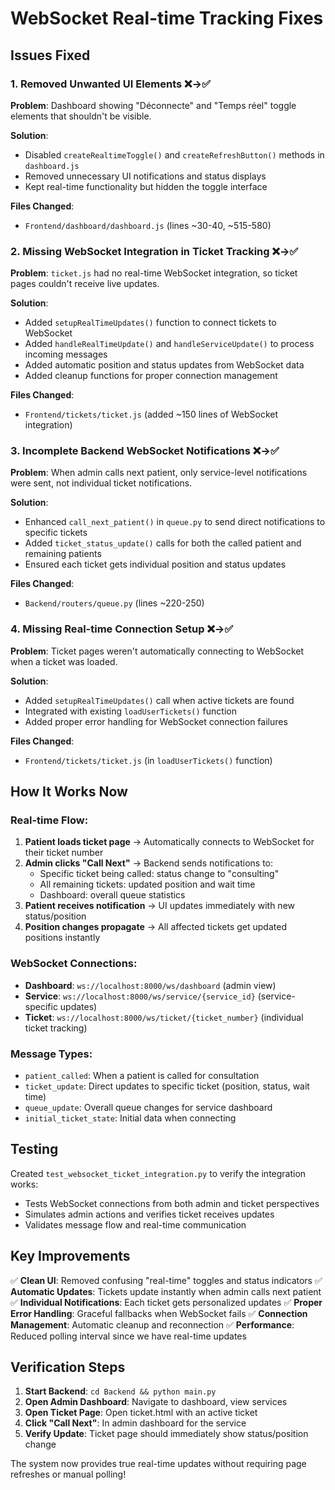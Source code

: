 # WebSocket Real-time Tracking Fixes

## Issues Fixed

### 1. **Removed Unwanted UI Elements** ❌→✅
**Problem**: Dashboard showing "Déconnecte" and "Temps réel" toggle elements that shouldn't be visible.

**Solution**: 
- Disabled `createRealtimeToggle()` and `createRefreshButton()` methods in `dashboard.js`
- Removed unnecessary UI notifications and status displays
- Kept real-time functionality but hidden the toggle interface

**Files Changed**: 
- `Frontend/dashboard/dashboard.js` (lines ~30-40, ~515-580)

### 2. **Missing WebSocket Integration in Ticket Tracking** ❌→✅
**Problem**: `ticket.js` had no real-time WebSocket integration, so ticket pages couldn't receive live updates.

**Solution**: 
- Added `setupRealTimeUpdates()` function to connect tickets to WebSocket
- Added `handleRealTimeUpdate()` and `handleServiceUpdate()` to process incoming messages
- Added automatic position and status updates from WebSocket data
- Added cleanup functions for proper connection management

**Files Changed**: 
- `Frontend/tickets/ticket.js` (added ~150 lines of WebSocket integration)

### 3. **Incomplete Backend WebSocket Notifications** ❌→✅
**Problem**: When admin calls next patient, only service-level notifications were sent, not individual ticket notifications.

**Solution**: 
- Enhanced `call_next_patient()` in `queue.py` to send direct notifications to specific tickets
- Added `ticket_status_update()` calls for both the called patient and remaining patients
- Ensured each ticket gets individual position and status updates

**Files Changed**: 
- `Backend/routers/queue.py` (lines ~220-250)

### 4. **Missing Real-time Connection Setup** ❌→✅
**Problem**: Ticket pages weren't automatically connecting to WebSocket when a ticket was loaded.

**Solution**: 
- Added `setupRealTimeUpdates()` call when active tickets are found
- Integrated with existing `loadUserTickets()` function
- Added proper error handling for WebSocket connection failures

**Files Changed**: 
- `Frontend/tickets/ticket.js` (in `loadUserTickets()` function)

## How It Works Now

### Real-time Flow:
1. **Patient loads ticket page** → Automatically connects to WebSocket for their ticket number
2. **Admin clicks "Call Next"** → Backend sends notifications to:
   - Specific ticket being called: status change to "consulting"
   - All remaining tickets: updated position and wait time
   - Dashboard: overall queue statistics
3. **Patient receives notification** → UI updates immediately with new status/position
4. **Position changes propagate** → All affected tickets get updated positions instantly

### WebSocket Connections:
- **Dashboard**: `ws://localhost:8000/ws/dashboard` (admin view)
- **Service**: `ws://localhost:8000/ws/service/{service_id}` (service-specific updates)
- **Ticket**: `ws://localhost:8000/ws/ticket/{ticket_number}` (individual ticket tracking)

### Message Types:
- `patient_called`: When a patient is called for consultation
- `ticket_update`: Direct updates to specific ticket (position, status, wait time)
- `queue_update`: Overall queue changes for service dashboard
- `initial_ticket_state`: Initial data when connecting

## Testing

Created `test_websocket_ticket_integration.py` to verify the integration works:
- Tests WebSocket connections from both admin and ticket perspectives
- Simulates admin actions and verifies ticket receives updates
- Validates message flow and real-time communication

## Key Improvements

✅ **Clean UI**: Removed confusing "real-time" toggles and status indicators
✅ **Automatic Updates**: Tickets update instantly when admin calls next patient
✅ **Individual Notifications**: Each ticket gets personalized updates
✅ **Proper Error Handling**: Graceful fallbacks when WebSocket fails
✅ **Connection Management**: Automatic cleanup and reconnection
✅ **Performance**: Reduced polling interval since we have real-time updates

## Verification Steps

1. **Start Backend**: `cd Backend && python main.py`
2. **Open Admin Dashboard**: Navigate to dashboard, view services
3. **Open Ticket Page**: Open ticket.html with an active ticket
4. **Click "Call Next"**: In admin dashboard for the service
5. **Verify Update**: Ticket page should immediately show status/position change

The system now provides true real-time updates without requiring page refreshes or manual polling!